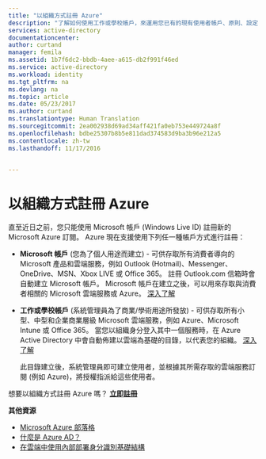 ```yaml
---
title: "以組織方式註冊 Azure"
description: "了解如何使用工作或學校帳戶，來運用您已有的現有使用者帳戶、原則、設定或內部部署伺服器部署，而提升您的組織在內部部署身分識別基礎結構與 Azure AD 之間的效率。"
services: active-directory
documentationcenter: 
author: curtand
manager: femila
ms.assetid: 1b7f6dc2-bbdb-4aee-a615-db2f991f46ed
ms.service: active-directory
ms.workload: identity
ms.tgt_pltfrm: na
ms.devlang: na
ms.topic: article
ms.date: 05/23/2017
ms.author: curtand
ms.translationtype: Human Translation
ms.sourcegitcommit: 2ea002938d69ad34aff421fa0eb753e449724a8f
ms.openlocfilehash: bdbe25307b8b5e811dad374583d9ba3b96e212a5
ms.contentlocale: zh-tw
ms.lasthandoff: 11/17/2016


---
```

# <a name="sign-up-for-azure-as-an-organization"></a>以組織方式註冊 Azure
直至近日之前，您只能使用 Microsoft 帳戶 (Windows Live ID) 註冊新的 Microsoft Azure 訂閱。 Azure 現在支援使用下列任一種帳戶方式進行註冊：

* **Microsoft 帳戶** (您為了個人用途而建立) - 可供存取所有消費者導向的 Microsoft 產品和雲端服務，例如 Outlook (Hotmail)、Messenger、OneDrive、MSN、Xbox LIVE 或 Office 365。 註冊 Outlook.com 信箱時會自動建立 Microsoft 帳戶。 Microsoft 帳戶在建立之後，可以用來存取與消費者相關的 Microsoft 雲端服務或 Azure。 [深入了解](http://www.microsoft.com/account/default.aspx)
* **工作或學校帳戶** (系統管理員為了商業/學術用途所發放) - 可供存取所有小型、中型和企業商業層級 Microsoft 雲端服務，例如 Azure、Microsoft Intune 或 Office 365。 當您以組織身分登入其中一個服務時，在 Azure Active Directory 中會自動佈建以雲端為基礎的目錄，以代表您的組織。 [深入了解](active-directory-administer.md)
  
    此目錄建立後，系統管理員即可建立使用者，並根據其所需存取的雲端服務訂閱 (例如 Azure)，將授權指派給這些使用者。

想要以組織方式註冊 Azure 嗎？ [**立即註冊**](https://azure.microsoft.com/pricing/purchase-options/)

**其他資源**

* [Microsoft Azure 部落格](https://azure.microsoft.com/blog/)
* [什麼是 Azure AD？](active-directory-whatis.md)
* [在雲端中使用內部部署身分識別基礎結構](active-directory-aadconnect.md)


